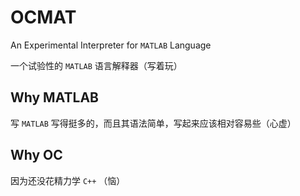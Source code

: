 # OCMAT

An Experimental Interpreter for `MATLAB` Language

一个试验性的 `MATLAB` 语言解释器（写着玩）

## Why MATLAB

写 `MATLAB` 写得挺多的，而且其语法简单，写起来应该相对容易些（心虚）

## Why OC

因为还没花精力学 `C++` （恼）
